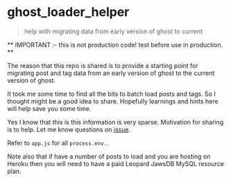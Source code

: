 # ghost_loader_helper

> help with migrating data from early version of ghost to current

** IMPORTANT :- this is not production code! test before use in production. **

The reason that this repo is shared is to provide a starting point for migrating post and tag data from an early version of ghost to the current version of ghost.

It took me some time to find all the bits to batch load posts and tags. So I thought might be a good idea to share. Hopefully learnings and hints here will help save you some time.

Yes I know that this is this information is very sparse. Motivation for sharing is to help. Let me know questions on [issue](https://github.com/mattcam/ghost_loader_helper/issues).

Refer to `app.js` for all `process.env.`.

Note also that if have a number of posts to load and you are hosting on Heroku then you will need to have a paid Leopard JawsDB MySQL resource plan.
